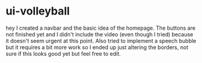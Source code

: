 # ui-volleyball

hey I created a navbar and the basic idea of the homepage. The buttons are not finished yet and I didn't include the video (even though I tried) because it doesn't seem urgent at this point. Also tried to implement a speech bubble but it requires a bit more work so I ended up just altering the borders, not sure if this looks good yet but feel free to edit. 
